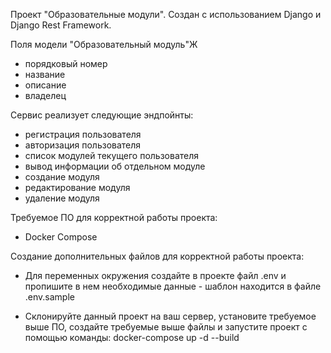Проект "Образовательные модули".
Создан с использованием Django и Django Rest Framework.

Поля модели "Образовательный модуль"Ж
- порядковый номер
- название
- описание
- владелец

Сервис реализует следующие эндпойнты:
- регистрация пользователя
- авторизация пользователя
- список модулей текущего пользователя
- вывод информации об отдельном модуле
- создание модуля
- редактирование модуля
- удаление модуля

Требуемое ПО для корректной работы проекта:
- Docker Compose

Создание дополнительных файлов для корректной работы проекта:
- Для переменных окружения создайте в проекте файл .env и пропишите в нем необходимые данные - шаблон находится в файле .env.sample

- Склонируйте данный проект на ваш сервер, установите требуемое выше ПО, создайте требуемые выше файлы и запустите проект с помощью команды: docker-compose up -d --build